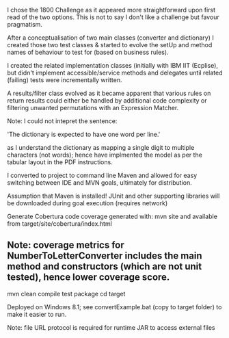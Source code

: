 I chose the 1800 Challenge as it appeared more straightforward upon 
first read of the two options. This is not to say I don't like a challenge but
favour pragmatism.

After a conceptualisation of two main classes (converter and 
dictionary) I created those two test classes & started to evolve
the setUp and method names of behaviour to test for (based on 
business rules). 

I created the related implementation classes (initially with 
IBM IIT (Ecplise), but didn't implement accessible/service methods and 
delegates until related (failing) tests were incrementally written.

A results/filter class evolved as it became
apparent that various rules on return results could either be handled by 
additional code complexity or filtering unwanted permutations with an
Expression Matcher.

Note: I could not intepret the sentence:

'The dictionary is expected to have one word per line.'

as I understand the dictionary as mapping a single digit to multiple 
characters (not words); hence have implmented the model as per the 
tabular layout in the PDF instructions.

I converted to project to command line Maven and allowed for easy
switching between IDE and MVN goals, ultimately for distribution.

Assumption that Maven is installed! JUnit and other supporting
libraries will be downloaded during goal execution (requires network)

Generate Cobertura code coverage generated with:
mvn site
and available from target/site/cobertura/index.html

Note: coverage metrics for NumberToLetterConverter includes the main 
method and constructors (which are not unit tested), hence lower coverage score.
---------------
mvn clean compile test package
cd target

Deployed on Windows 8.1; see convertExample.bat (copy to target 
folder) to make it easier to run. 

Note: file URL protocol is required for runtime JAR to access external files
